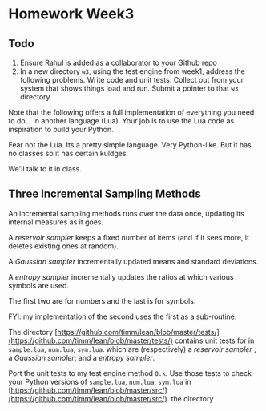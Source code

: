 # Homework Week3


## Todo

1. Ensure Rahul is added as a collaborator to your Github repo
2. In a new directory `w3`, using the test engine from week1, address the following problems. Write code and unit tests.
   Collect out from your system that shows things load and run. Submit a pointer to that `w3` directory.

Note that the following offers a full implementation of
everything you need to do... in another language (Lua).
Your job is to use the Lua code as inspiration
to build your Python.

Fear not the Lua. Its a pretty simple language. Very
Python-like. But it has no classes so it has certain
kuldges.

We'll talk to it in class.

## Three Incremental Sampling Methods

An incremental sampling methods runs over the data once, updating its internal measures as it goes.

A _reservoir sampler_ keeps a fixed number of items (and if it sees more, it deletes existing ones at random).

A _Gaussian sampler_ incrementally updated means and standard deviations.

A _entropy sampler_ incrementally updates the ratios at which various symbols are used.

The first two are for numbers and the last is for symbols.

FYI: my implementation of the second uses the first as a sub-routine.

The directory
[https://github.com/timm/lean/blob/master/tests/](https://github.com/timm/lean/blob/master/tests/)
contains unit tests for  in `sample.lua`, `num.lua`, `sym.lua`.
which are
(respectively)
a _reservoir sampler_ ;
a _Gaussian sampler_; and a
_entropy sampler_.


Port the unit tests to my test engine method `O.k`. Use those tests to check your Python versions of
`sample.lua`, `num.lua`, `sym.lua` in
[https://github.com/timm/lean/blob/master/src/](https://github.com/timm/lean/blob/master/src/).
the directory 
